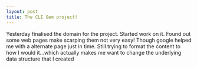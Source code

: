 ```yaml
---
layout: post
title: The CLI Gem project!
---
```


Yesterday finalised the domain for the project.  Started work on it.
Found out some web pages make scarping them not very easy!
Though google helped me with a alternate page just in time.  Still trying to format the content to how I would it...which actually makes me want to change the underlying data structure that I created
